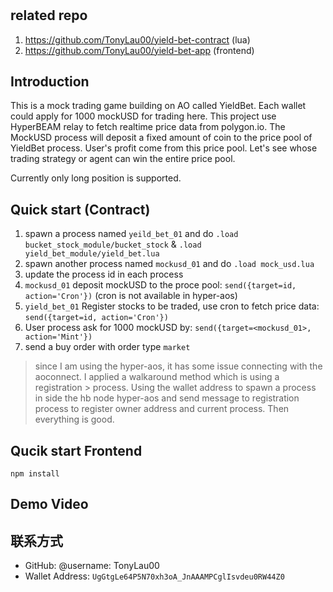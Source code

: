 # <Project YieldBet Game>

## related repo
1. https://github.com/TonyLau00/yield-bet-contract (lua)
2. https://github.com/TonyLau00/yield-bet-app (frontend)

## Introduction
This is a mock trading game building on AO called YieldBet. Each wallet could apply for 1000 mockUSD for trading here. This project use HyperBEAM relay to fetch realtime price data from polygon.io.  The MockUSD process will deposit a fixed amount of coin to the price pool of YieldBet process. User's profit come from this price pool. Let's see whose trading strategy or agent can win the entire price pool.

Currently only long position is supported.

## Quick start (Contract)
1. spawn a process named `yeild_bet_01` and do `.load bucket_stock_module/bucket_stock` & `.load yield_bet_module/yield_bet.lua` 
2. spawn another process named `mockusd_01` and do `.load mock_usd.lua` 
3. update the process id in each process
4. `mockusd_01` deposit mockUSD to the proce pool: `send({target=id, action='Cron'})` (cron is not available in hyper-aos)
5. `yield_bet_01` Register stocks to be traded, use cron to fetch price data: `send({target=id, action='Cron'})`
6. User process ask for 1000 mockUSD by: `send({target=<mockusd_01>, action='Mint'})`
7. send a buy order with order type `market`

> since I am using the hyper-aos, it has some issue connecting with the aoconnect. I applied a walkaround method which is using a registration > process. Using the wallet address to spawn a process in side the hb node hyper-aos and send message to registration process to register owner address and current process. Then everything is good.




## Qucik start Frontend
```
npm install
```

## Demo Video


## 联系方式
- GitHub: @username: TonyLau00
- Wallet Address: `UgGtgLe64P5N70xh3oA_JnAAAMPCglIsvdeu0RW44Z0`